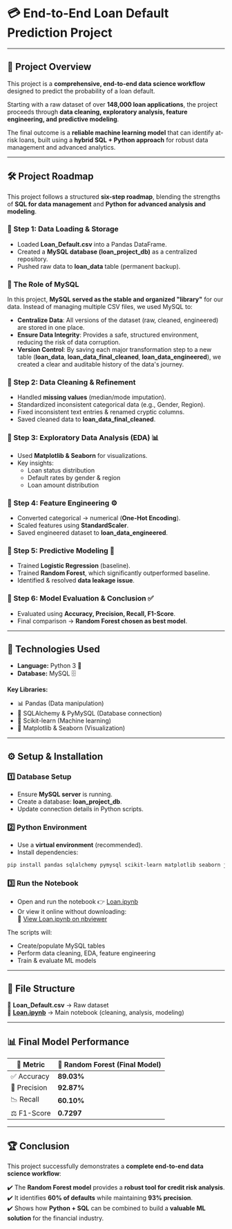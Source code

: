 # 💳 End-to-End Loan Default Prediction Project  

---

## 📌 Project Overview  
This project is a **comprehensive, end-to-end data science workflow** designed to predict the probability of a loan default.  

Starting with a raw dataset of over **148,000 loan applications**, the project proceeds through **data cleaning, exploratory analysis, feature engineering, and predictive modeling**.  

The final outcome is a **reliable machine learning model** that can identify at-risk loans, built using a **hybrid SQL + Python approach** for robust data management and advanced analytics.  

---

## 🛠 Project Roadmap  
This project follows a structured **six-step roadmap**, blending the strengths of **SQL for data management** and **Python for advanced analysis and modeling**.  

### 🔹 Step 1: Data Loading & Storage  
- Loaded **Loan_Default.csv** into a Pandas DataFrame.  
- Created a **MySQL database (loan_project_db)** as a centralized repository.  
- Pushed raw data to **loan_data** table (permanent backup).  

### 🔹 The Role of MySQL  
In this project, **MySQL served as the stable and organized "library"** for our data. Instead of managing multiple CSV files, we used MySQL to:  
- **Centralize Data**: All versions of the dataset (raw, cleaned, engineered) are stored in one place.  
- **Ensure Data Integrity**: Provides a safe, structured environment, reducing the risk of data corruption.  
- **Version Control**: By saving each major transformation step to a new table (**loan_data**, **loan_data_final_cleaned**, **loan_data_engineered**), we created a clear and auditable history of the data's journey.  

### 🔹 Step 2: Data Cleaning & Refinement  
- Handled **missing values** (median/mode imputation).  
- Standardized inconsistent categorical data (e.g., Gender, Region).  
- Fixed inconsistent text entries & renamed cryptic columns.  
- Saved cleaned data to **loan_data_final_cleaned**.  

### 🔹 Step 3: Exploratory Data Analysis (EDA) 📊  
- Used **Matplotlib & Seaborn** for visualizations.  
- Key insights:  
  - Loan status distribution  
  - Default rates by gender & region  
  - Loan amount distribution  

### 🔹 Step 4: Feature Engineering ⚙️  
- Converted categorical → numerical (**One-Hot Encoding**).  
- Scaled features using **StandardScaler**.  
- Saved engineered dataset to **loan_data_engineered**.  

### 🔹 Step 5: Predictive Modeling 🤖  
- Trained **Logistic Regression** (baseline).  
- Trained **Random Forest**, which significantly outperformed baseline.  
- Identified & resolved **data leakage issue**.  

### 🔹 Step 6: Model Evaluation & Conclusion ✅  
- Evaluated using **Accuracy, Precision, Recall, F1-Score**.  
- Final comparison → **Random Forest chosen as best model**.  

---

## 🧰 Technologies Used  
- **Language:** Python 3 🐍  
- **Database:** MySQL 🗄️  

**Key Libraries:**  
- 📊 Pandas (Data manipulation)  
- 🔗 SQLAlchemy & PyMySQL (Database connection)  
- 🤖 Scikit-learn (Machine learning)  
- 🎨 Matplotlib & Seaborn (Visualization)  

---

## ⚙️ Setup & Installation  

### 1️⃣ Database Setup  
- Ensure **MySQL server** is running.  
- Create a database: **loan_project_db**.  
- Update connection details in Python scripts.  

### 2️⃣ Python Environment  
- Use a **virtual environment** (recommended).  
- Install dependencies:  

```bash
pip install pandas sqlalchemy pymysql scikit-learn matplotlib seaborn jupyter
```

### 3️⃣ Run the Notebook  
- Open and run the notebook 👉 [Loan.ipynb](Loan.ipynb)  
- Or view it online without downloading:  
  🔗 [View Loan.ipynb on nbviewer]([https://nbviewer.org/github/USERNAME/REPO_NAME/blob/main/Loan.ipynb](https://nbviewer.org/github/Srishankar123/Credit-Risk-Loan-Default-Analysis/blob/main/Loan.ipynb))  

The scripts will:  
- Create/populate MySQL tables  
- Perform data cleaning, EDA, feature engineering  
- Train & evaluate ML models  

---

## 📂 File Structure  
📁 **Loan_Default.csv** → Raw dataset  
📓 **[Loan.ipynb](Loan.ipynb)** → Main notebook (cleaning, analysis, modeling)  

---

## 📊 Final Model Performance  

| 📌 Metric   | 🌲 Random Forest (Final Model) |
|-------------|--------------------------------|
| ✅ Accuracy | **89.03%**                     |
| 🎯 Precision| **92.87%**                     |
| 📉 Recall   | **60.10%**                     |
| ⚖️ F1-Score | **0.7297**                     |

---

## 🏆 Conclusion  
This project successfully demonstrates a **complete end-to-end data science workflow**:  

✔️ The **Random Forest model** provides a **robust tool for credit risk analysis**.  
✔️ It identifies **60% of defaults** while maintaining **93% precision**.  
✔️ Shows how **Python + SQL** can be combined to build a **valuable ML solution** for the financial industry.  
